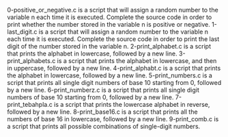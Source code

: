 0-positive_or_negative.c is a script that will assign a random number to the variable n each time it is executed. Complete the source code in order to print whether the number stored in the variable n is positive or negative.
1-last_digit.c is a script that will assign a random number to the variable n each time it is executed. Complete the source code in order to print the last digit of the number stored in the variable n.
2-print_alphabet.c is a script that prints the alphabet in lowercase, followed by a new line.
3-print_alphabets.c is a script that prints the alphabet in lowercase, and then in uppercase, followed by a new line.
4-print_alphabt.c is a script that prints the alphabet in lowercase, followed by a new line.
5-print_numbers.c is a script that prints all single digit numbers of base 10 starting from 0, followed by a new line.
6-print_numberz.c is a script that prints all single digit numbers of base 10 starting from 0, followed by a new line.
7-print_tebahpla.c is a script that prints the lowercase alphabet in reverse, followed by a new line.
8-print_base16.c is a script that prints all the numbers of base 16 in lowercase, followed by a new line.
9-print_comb.c is a script that prints all possible combinations of single-digit numbers.

